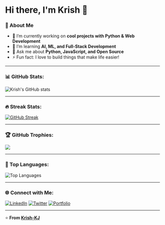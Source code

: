 # Hi there, I'm Krish 👋

### 🚀 About Me
- 🔭 I’m currently working on **cool projects with Python & Web Development**
- 🌱 I’m learning **AI, ML, and Full-Stack Development**
- 💬 Ask me about **Python, JavaScript, and Open Source**
- ⚡ Fun fact: I love to build things that make life easier!

---

### 📊 GitHub Stats:
![Krish's GitHub stats](https://github-readme-stats.vercel.app/api?username=Krish-KJ&show_icons=true&theme=tokyonight)

---

### 🔥 Streak Stats:
[![GitHub Streak](https://github-readme-streak-stats.herokuapp.com/?user=Krish-KJ&theme=tokyonight)](https://git.io/streak-stats)

---

### 🏆 GitHub Trophies:
![](https://github-profile-trophy.vercel.app/?username=Krish-KJ&theme=tokyonight&no-frame=false&no-bg=true&margin-w=4)

---

### 📌 Top Languages:
![Top Languages](https://github-readme-stats.vercel.app/api/top-langs/?username=Krish-KJ&layout=compact&theme=tokyonight)

---

### 🌐 Connect with Me:
[![LinkedIn](https://img.shields.io/badge/LinkedIn-0077B5?style=for-the-badge&logo=linkedin&logoColor=white)](YOUR_LINKEDIN)
[![Twitter](https://img.shields.io/badge/Twitter-1DA1F2?style=for-the-badge&logo=twitter&logoColor=white)](YOUR_TWITTER)
[![Portfolio](https://img.shields.io/badge/Portfolio-000000?style=for-the-badge&logo=About.me&logoColor=white)](YOUR_PORTFOLIO)

---

⭐ **From [Krish-KJ](https://github.com/Krish-KJ)**

